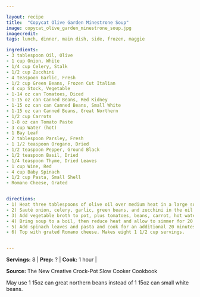 ```yaml
---

layout: recipe
title:  "Copycat Olive Garden Minestrone Soup"
image: copycat_olive_garden_minestrone_soup.jpg
imagecredit: 
tags: lunch, dinner, main dish, side, frozen, maggie

ingredients:
- 3 tablespoon Oil, Olive
- 1 cup Onion, White
- 1/4 cup Celery, Stalk
- 1/2 cup Zucchini
- 4 teaspoon Garlic, Fresh
- 1/2 cup Green Beans, Frozen Cut Italian
- 4 cup Stock, Vegetable
- 1-14 oz can Tomatoes, Diced
- 1-15 oz can Canned Beans, Red Kidney
- 1-15 oz can can Canned Beans, Small White
- 1-15 oz can Canned Beans, Great Northern
- 1/2 cup Carrots
- 1-8 oz can Tomato Paste
- 3 cup Water (hot)
- 1 Bay Leaf
- 2 tablespoon Parsley, Fresh
- 1 1/2 teaspoon Oregano, Dried
- 1/2 teaspoon Pepper, Ground Black
- 1/2 teaspoon Basil, Dried
- 1/4 teaspoon Thyme, Dried Leaves
- 1 cup Wine, Red
- 4 cup Baby Spinach
- 1/2 cup Pasta, Small Shell
- Romano Cheese, Grated


directions:
- 1) Heat three tablespoons of olive oil over medium heat in a large soup pot.
- 2) Sauté onion, celery, garlic, green beans, and zucchini in the oil for 5 minutes or until onions begin to turn translucent.
- 3) Add vegetable broth to pot, plus tomatoes, beans, carrot, hot water, spices, red wine, tomato paste, and bay leaf.
- 4) Bring soup to a boil, then reduce heat and allow to simmer for 20 minutes.
- 5) Add spinach leaves and pasta and cook for an additional 20 minutes or until desired consistency.
- 6) Top with grated Romano cheese. Makes eight 1 1/2 cup servings.


---
```


**Servings:** 8 | **Prep:** ? | **Cook:** 1 hour | 

**Source:** The New Creative Crock-Pot Slow Cooker Cookbook

May use 1 15oz can great northern beans instead of 1 15oz can small white beans. 
